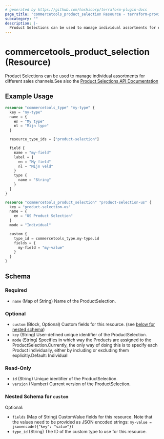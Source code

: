 ```yaml
---
# generated by https://github.com/hashicorp/terraform-plugin-docs
page_title: "commercetools_product_selection Resource - terraform-provider-commercetools"
subcategory: ""
description: |-
  Product Selections can be used to manage individual assortments for different sales channels.See also the Product Selections API Documentation https://docs.commercetools.com/api/projects/product-selections
---
```


# commercetools_product_selection (Resource)

Product Selections can be used to manage individual assortments for different sales channels.See also the [Product Selections API Documentation](https://docs.commercetools.com/api/projects/product-selections)

## Example Usage

```terraform
resource "commercetools_type" "my-type" {
  key = "my-type"
  name = {
    en = "My type"
    nl = "Mijn type"
  }

  resource_type_ids = ["product-selection"]

  field {
    name = "my-field"
    label = {
      en = "My field"
      nl = "Mijn veld"
    }
    type {
      name = "String"
    }
  }
}

resource "commercetools_product_selection" "product-selection-us" {
  key = "product-selection-us"
  name = {
    en = "US Product Selection"
  }
  mode = "Individual"

  custom {
    type_id = commercetools_type.my-type.id
    fields = {
      my-field = "my-value"
    }
  }
}
```

<!-- schema generated by tfplugindocs -->
## Schema

### Required

- `name` (Map of String) Name of the ProductSelection.

### Optional

- `custom` (Block, Optional) Custom fields for this resource. (see [below for nested schema](#nestedblock--custom))
- `key` (String) User-defined unique identifier of the ProductSelection.
- `mode` (String) Specifies in which way the Products are assigned to the ProductSelection.Currently, the only way of doing this is to specify each Product individually, either by including or excluding them explicitly.Default: Individual

### Read-Only

- `id` (String) Unique identifier of the ProductSelection.
- `version` (Number) Current version of the ProductSelection.

<a id="nestedblock--custom"></a>
### Nested Schema for `custom`

Optional:

- `fields` (Map of String) CustomValue fields for this resource. Note that the values need to be provided as JSON encoded strings: `my-value = jsonencode({"key": "value"})`
- `type_id` (String) The ID of the custom type to use for this resource.
